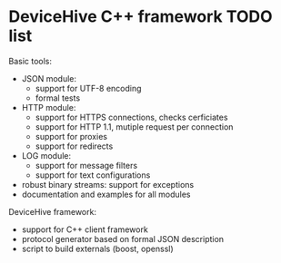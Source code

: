 DeviceHive C++ framework TODO list
==================================


Basic tools:
- JSON module:
  - support for UTF-8 encoding
  - formal tests
- HTTP module:
  - support for HTTPS connections, checks cerficiates
  - support for HTTP 1.1, mutiple request per connection
  - support for proxies
  - support for redirects
- LOG module:
  - support for message filters
  - support for text configurations
- robust binary streams: support for exceptions
- documentation and examples for all modules

DeviceHive framework:
- support for C++ client framework
- protocol generator based on formal JSON description
- script to build externals (boost, openssl)
